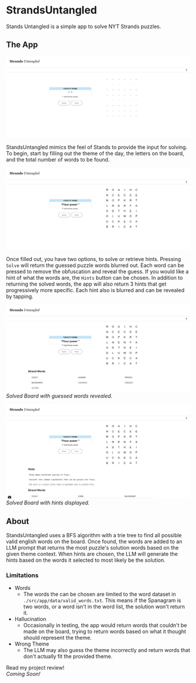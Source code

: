 # StrandsUntangled

Stands Untangled is a simple app to solve NYT Strands puzzles. 

## The App

![Empty Board](assets/EmptyBoard.png)

StandsUntangled mimics the feel of Stands to provide the input for solving. To begin, start by filling out the theme of the day, the letters on the board, and the total number of words to be found. 

![Filled Board](assets/FilledBoard.png)

Once filled out, you have two options, to solve or retrieve hints. Pressing `Solve` will return the guessed puzzle words blurred out. Each word can be pressed to remove the obfuscation and reveal the guess. If you  would like a hint of what the words are, the `Hints` button can be chosen. In addition to returning the solved words, the app will also return 3 hints that get progressively more specific. Each hint also is blurred and can be revealed by tapping. 

![Solved Board](assets/SolveBoard.png)
*Solved Board with guessed words revealed.*


![Hints Board](assets/HintsBoard.png)
*Solved Board with hints displayed.*

## About

StandsUntangled uses a BFS algorithm with a trie tree to find all possible valid english words on the board. Once found, the words are added to an LLM prompt that returns the most puzzle's solution words based on the given theme context. When hints are chosen, the LLM will generate the hints based on the words it selected to most likely be the solution.

### Limitations

- Words
  - The words the can be chosen are limited to the word dataset in `./src/app/data/valid_words.txt`. This means if the Spanagram is two words, or a word isn't in the word list, the solution won't return it. 
- Hallucination
  - Occasionally in testing, the app would return words that couldn't be made on the board, trying to return words based on what it thought should represent the theme.
- Wrong Theme
  - The LLM may also guess the theme incorrectly and return words that don't actually fit the provided theme. 

Read my project review!  
*Coming Soon!*
